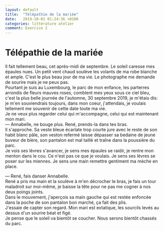 ```yaml
---
layout: default
title:  "Télépathie de la mariée"
date:   2019-10-01 01:24:36 +0100
categories: littérature atelier
comment: Exercice 2
---
```

# Télépathie de la mariée

Il fait tellement beau, cet après-midi de septembre. Le soleil caresse mes épaules nues. Un petit vent chaud soulève les volants de ma robe blanche et ample. C'est le plus beau jour de ma vie. Le photographe me demande de sourire mais je ne peux pas.  
Pourtant je suis au Luxembourg, le parc de mon enfance, les parterres arrondis de fleurs mauves roses, comblent mes yeux sous ce ciel bleu, c'est la plus belle journée de l'automne, 30 septembre 2019, je m'étais dis: je m'en souviendrais toujours, dans mon coeur, j'attendais, je voulais tellement me souvenir de cette date toute ma vie.  
Je ne veux plus regarder celui qui m'accompagne, celui qui est maintenant mon mari.  
— Annabelle, ne bouge plus. René, prends-la dans tes bras.  
Il s'approche. Sa veste bleue écarlate trop courte jure avec le reste de son habit blanc pâle, son veston refermé laisse dépasser sa bedaine de jeune buveur de bière, son pantalon est mal taillé et traîne dans la poussière du parc.  
Je vois ses lèvres s'avancer, je sens mes épaules se raidir, je rentre mon menton dans le cou. Ce n'est pas ce que je voulais. Je sens ses lèvres se poser sur les miennes. Je sens une main remettre gentiment ma mèche en place.  

— René, fais danser Annabelle.  
René a pris ma main et la soulève à m'en décrocher le bras, je fais un tour maladroit sur moi-même, je baisse la tête pour ne pas me cogner à nos deux poings joints.  
Dans le mouvement, j'aperçois sa main gauche qui est restée enfoncée dans la poche de son pantalon bon marché, ça fait des plis.  
J'essaie de capter son regard. Mon mari est extatique, les sourcils levés au dessus d'un sourire béat et figé.  
Je pense que le soleil va bientôt se coucher. Nous serons bientôt chassés du parc.  

